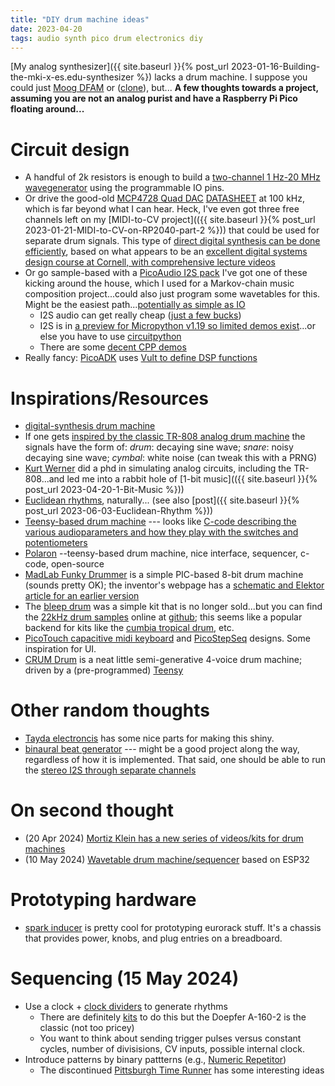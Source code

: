 ```yaml
---
title: "DIY drum machine ideas"
date: 2023-04-20
tags: audio synth pico drum electronics diy
---
```


[My analog synthesizer]({{ site.baseurl }}{% post_url 2023-01-16-Building-the-mki-x-es.edu-synthesizer %}) lacks a drum machine.  I suppose you could just [Moog DFAM](https://www.moogmusic.com/products/dfam-drummer-another-mother) or ([clone](https://www.synthtopia.com/content/2023/05/26/behringer-edge-now-shipping-with-199-list-price/)), but... **A few thoughts towards a project, assuming you are not an analog purist and have a Raspberry Pi Pico floating around...**

# Circuit design

* A handful of 2k resistors is enough to build a [two-channel 1 Hz-20 MHz wavegenerator](https://www.instructables.com/Arbitrary-Wave-Generator-With-the-Raspberry-Pi-Pic/) using the programmable IO pins. 
* Or drive the good-old [MCP4728 Quad DAC](https://www.adafruit.com/product/4470) [DATASHEET](https://ww1.microchip.com/downloads/en/DeviceDoc/22187E.pdf) at 100 kHz, which is far beyond what I can hear.  Heck, I've even got three free channels left on my [MIDI-to-CV project](({{ site.baseurl }}{% post_url 2023-01-21-MIDI-to-CV-on-RP2040-part-2 %})) that could be used for separate drum signals.  This type of [direct digital synthesis can be done efficiently](https://vanhunteradams.com/Pico/TimerIRQ/SPI_DDS.html), based on what appears to be an [excellent digital systems design course at Cornell, with comprehensive lecture videos](https://www.youtube.com/playlist?list=PLDqMkB5cbBA5oDg8VXM110GKc-CmvUqEZ)
* Or go sample-based with a [PicoAudio I2S pack](https://shop.pimoroni.com/en-us/products/pico-audio-pack) I've got one of these kicking around the house, which I used for a Markov-chain music composition project...could also just program some wavetables for this.  Might be the easiest path...[potentially as simple as IO](https://github.com/todbot/circuitpython-tricks/blob/main/larger-tricks/pidaydrummachine.py)
    * I2S audio can get really cheap ([just a few bucks](https://www.aliexpress.us/item/3256802711963831.html?gatewayAdapt=glo2usa4itemAdapt&_randl_shipto=US))
    * I2S is in [a preview for Micropython v1.19 so limited demos exist](https://github.com/miketeachman/micropython-i2s-examples)...or else you have to use [circuitpython](https://learn.adafruit.com/mp3-playback-rp2040/pico-i2s-mp3)
    * There are some [decent CPP demos](https://github.com/pimoroni/pimoroni-pico/blob/main/examples/pico_audio/demo.cpp)
* Really fancy: [PicoADK](https://github.com/DatanoiseTV/PicoADK-Hardware) uses [Vult to define DSP functions](https://www.vult-dsp.com/vult-language)

# Inspirations/Resources

* [digital-synthesis drum machine](https://www.youtube.com/watch?v=A_Bv5Ad-Cy8)
* If one gets [inspired by the classic TR-808 analog drum machine](http://mickeydelp.com/blog/anatomy-of-a-drum-machine)  the signals have the form of: *drum*: decaying sine wave; *snare*: noisy decaying sine wave; *cymbal*: white noise (can tweak this with a PRNG)
* [Kurt Werner](https://ccrma.stanford.edu/~kwerner/) did a phd in simulating analog circuits, including the TR-808...and led me into a rabbit hole of [1-bit music](({{ site.baseurl }}{% post_url 2023-04-20-1-Bit-Music %}))
* [Euclidean rhythms](https://en.wikipedia.org/wiki/Euclidean_rhythm), naturally... (see also [post]({{ site.baseurl }}{% post_url 2023-06-03-Euclidean-Rhythm %}))
* [Teensy-based drum machine](https://cdm.link/2023/02/diy-drum-machine-teensy/) --- looks like [C-code describing the various audioparameters and how they play with the switches and potentiometers](https://github.com/albnys/Drum-Machine/blob/main/Drum_machine.ino)
* [Polaron](https://github.com/zueblin/Polaron) --teensy-based drum machine, nice interface, sequencer, c-code, open-source
* [MadLab Funky Drummer](https://www.tindie.com/products/madlab/funky-drummer-kit/) is a simple PIC-based 8-bit drum machine (sounds pretty OK); the inventor's webpage has a [schematic and Elektor article for an earlier version](http://www.madlab.org/kits/drummer.html)
* The [bleep drum](https://bleeplabs.com/product/the-bleep-drum/) was a simple kit that is no longer sold...but you can find the [22kHz drum samples](http://bleeplabs.com/2013/04/07/putting-your-own-samples-in-the-bleep-drum/) online at [github](https://github.com/BleepLabs/Bleep-Drum); this seems like a popular backend for kits like the [cumbia tropical drum](https://www.tindie.com/products/oficinadesonido/hanan-cumbia-tropical-drum-machine/), etc.
* [PicoTouch capacitive midi keyboard](https://www.tindie.com/products/todbot/picotouch-capsense-midi-keyboard-for-raspi-pico/) and [PicoStepSeq](https://www.tindie.com/products/todbot/picostepseq-pcb/) designs.  Some inspiration for UI.   
* [CRUM Drum](https://www.thonk.co.uk/shop/crum-drum/) is a neat little semi-generative 4-voice drum machine; driven by a (pre-programmed) [Teensy](https://www.sparkfun.com/products/16996)


# Other random thoughts

* [Tayda electroncis](https://www.taydaelectronics.com) has some nice parts for making this shiny.
* [binaural beat generator](https://syntherjack.net/binaural-beat-generator-1-5-arduino/) --- might be a good project along the way, regardless of how it is implemented. That said, one should be able to run the [stereo I2S through separate channels](https://github.com/elehobica/pico_sine_wave_i2s_32b/blob/main/my_pico_audio_i2s/audio_i2s.pio)

# On second thought

- (20 Apr 2024)  [Mortiz Klein has a new series of videos/kits for drum machines](https://www.youtube.com/playlist?list=PLHeL0JWdJLvQZb-Zapy-OnCdbzCdM2R4-)
- (10 May 2024) [Wavetable drum machine/sequencer](https://github.com/zircothc/DRUM_2004_V1?tab=readme-ov-file) based on ESP32

# Prototyping hardware

- [spark inducer](https://protorack.de/modules/spark-inducer) is pretty cool for prototyping eurorack stuff.  It's a chassis that provides power, knobs, and plug entries on a breadboard.

# Sequencing (15 May 2024)

- Use a clock + [clock dividers](https://www.youtube.com/watch?v=up5f4npoobQ) to generate rhythms
    - There are definitely [kits](https://4mscompany.com/rcd-kit.php?c=11) to do this but the Doepfer A-160-2 is the classic (not too pricey)
    - You want to think about sending trigger pulses versus constant cycles, number of divisisions, CV inputs, possible internal clock.  
- Introduce patterns by binary pattterns (e.g., [Numeric Repetitor](https://manuals.noiseengineering.us/nr/))
    - The discontinued [Pittsburgh Time Runner](https://pittsburghmodular.com/timerunner) has some interesting ideas